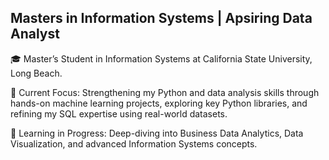 ## Masters in Information Systems | Apsiring Data Analyst
🎓 Master’s Student in Information Systems at California State University, Long Beach.

🔭 Current Focus: Strengthening my Python and data analysis skills through hands-on machine learning projects, exploring key Python libraries, and refining my SQL expertise using real-world datasets.

🌱 Learning in Progress: Deep-diving into Business Data Analytics, Data Visualization, and advanced Information Systems concepts.

<!--
**bhavyasamtani/bhavyasamtani** is a ✨ _special_ ✨ repository because its `README.md` (this file) appears on your GitHub profile.

Here are some ideas to get you started:

- 🔭 I’m currently working on ...
- 🌱 I’m currently learning ...
- 👯 I’m looking to collaborate on ...
- 🤔 I’m looking for help with ...
- 💬 Ask me about ...
- 📫 How to reach me: ...
- 😄 Pronouns: ...
- ⚡ Fun fact: ...
-->
